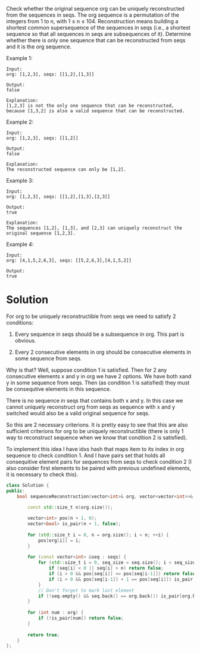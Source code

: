 Check whether the original sequence org can be uniquely reconstructed from the sequences in seqs. The org sequence is a permutation of the integers from 1 to n, with 1 ≤ n ≤ 104. Reconstruction means building a shortest common supersequence of the sequences in seqs (i.e., a shortest sequence so that all sequences in seqs are subsequences of it). Determine whether there is only one sequence that can be reconstructed from seqs and it is the org sequence.

Example 1:

```
Input:
org: [1,2,3], seqs: [[1,2],[1,3]]

Output:
false

Explanation:
[1,2,3] is not the only one sequence that can be reconstructed, because [1,3,2] is also a valid sequence that can be reconstructed.
```

Example 2:

```
Input:
org: [1,2,3], seqs: [[1,2]]

Output:
false

Explanation:
The reconstructed sequence can only be [1,2].
```

Example 3:

```
Input:
org: [1,2,3], seqs: [[1,2],[1,3],[2,3]]

Output:
true

Explanation:
The sequences [1,2], [1,3], and [2,3] can uniquely reconstruct the original sequence [1,2,3].
```

Example 4:

```
Input:
org: [4,1,5,2,6,3], seqs: [[5,2,6,3],[4,1,5,2]]

Output:
true
```

# Solution

For org to be uniquely reconstructible from seqs we need to satisfy 2 conditions:

1. Every sequence in seqs should be a subsequence in org. This part is obvious.
  
2. Every 2 consecutive elements in org should be consecutive elements in some sequence from seqs. 
  
Why is that? Well, suppose condition 1 is satisfied. Then for 2 any consecutive elements x and y in org we have 2 options.
We have both xand y in some sequence from seqs. Then (as condition 1 is satisfied) they must be consequtive elements in this sequence.
  
There is no sequence in seqs that contains both x and y. In this case we cannot uniquely reconstruct org from seqs as sequence with x and y switched would also be a valid original sequence for seqs.

So this are 2 necessary criterions. It is pretty easy to see that this are also sufficient criterions for org to be uniquely reconstructible (there is only 1 way to reconstruct sequence when we know that condition 2 is satisfied).

To implement this idea I have idxs hash that maps item to its index in org sequence to check condition 1. And I have pairs set that holds all consequitive element pairs for sequences from seqs to check condition 2 (I also consider first elements to be paired with previous undefined elements, it is necessary to check this).

```cpp
class Solution {
public:
    bool sequenceReconstruction(vector<int>& org, vector<vector<int>>& seqs) {

        const std::size_t n(org.size());
        
        vector<int> pos(n + 1, 0);
        vector<bool> is_pair(n + 1, false);
        
        for (std::size_t i = 0, n = org.size(); i < n; ++i) {
            pos[org[i]] = i;
        }
        
        for (const vector<int> &seq : seqs) {
            for (std::size_t i = 0, seq_size = seq.size(); i < seq_size; ++i) {
                if (seq[i] < 0 || seq[i] > n) return false;
                if (i > 0 && pos[seq[i]] <= pos[seq[i-1]]) return false;
                if (i > 0 && pos[seq[i-1]] + 1 == pos[seq[i]]) is_pair[seq[i-1]] = true;
            }
            // Don't forget to mark last element
            if (!seq.empty() && seq.back() == org.back()) is_pair[org.back()] = true;
        }
        
        for (int num : org) {
            if (!is_pair[num]) return false;
        }
        
        return true;
    }
};
```

